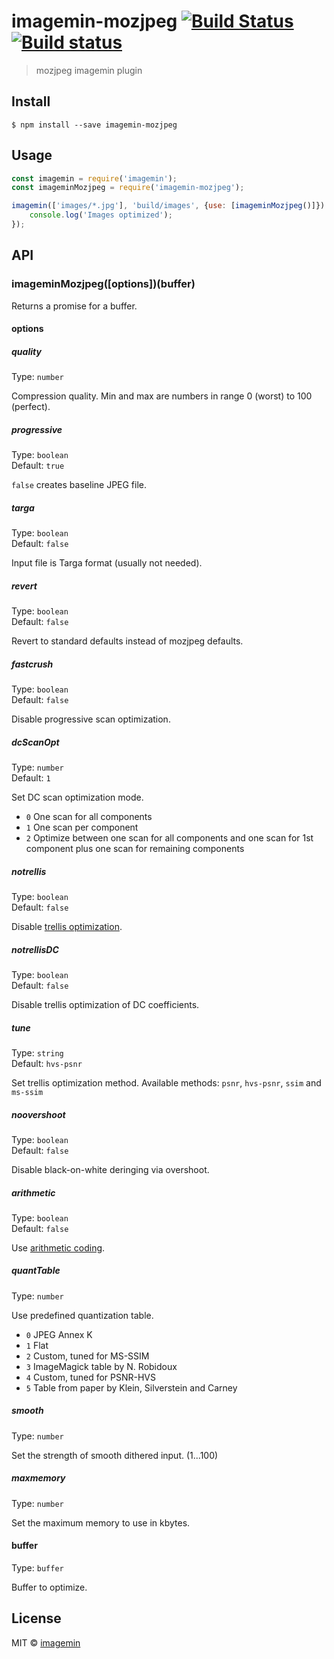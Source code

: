 # imagemin-mozjpeg [![Build Status](https://travis-ci.org/imagemin/imagemin-mozjpeg.svg?branch=master)](https://travis-ci.org/imagemin/imagemin-mozjpeg) [![Build status](https://ci.appveyor.com/api/projects/status/uuh7yi48erf4ykyo?svg=true)](https://ci.appveyor.com/project/ShinnosukeWatanabe/imagemin-mozjpeg)

> mozjpeg imagemin plugin


## Install

```
$ npm install --save imagemin-mozjpeg
```


## Usage

```js
const imagemin = require('imagemin');
const imageminMozjpeg = require('imagemin-mozjpeg');

imagemin(['images/*.jpg'], 'build/images', {use: [imageminMozjpeg()]}).then(() => {
	console.log('Images optimized');
});
```


## API

### imageminMozjpeg([options])(buffer)

Returns a promise for a buffer.

#### options

##### quality

Type: `number`

Compression quality. Min and max are numbers in range 0 (worst) to 100 (perfect).

##### progressive

Type: `boolean`<br>
Default: `true`

`false` creates baseline JPEG file.

##### targa

Type: `boolean`<br>
Default: `false`

Input file is Targa format (usually not needed).

##### revert

Type: `boolean`<br>
Default: `false`

Revert to standard defaults instead of mozjpeg defaults.

##### fastcrush

Type: `boolean`<br>
Default: `false`

Disable progressive scan optimization.

##### dcScanOpt

Type: `number`<br>
Default: `1`

Set DC scan optimization mode.

* `0` One scan for all components
* `1` One scan per component
* `2` Optimize between one scan for all components and one scan for 1st component plus one scan for remaining components

##### notrellis

Type: `boolean`<br>
Default: `false`

Disable [trellis optimization](https://en.wikipedia.org/wiki/Trellis_quantization).

##### notrellisDC

Type: `boolean`<br>
Default: `false`

Disable trellis optimization of DC coefficients.

##### tune

Type: `string`<br>
Default: `hvs-psnr`

Set trellis optimization method. Available methods: `psnr`, `hvs-psnr`, `ssim` and `ms-ssim`

##### noovershoot

Type: `boolean`<br>
Default: `false`

Disable black-on-white deringing via overshoot.

##### arithmetic

Type: `boolean`<br>
Default: `false`

Use [arithmetic coding](https://en.wikipedia.org/wiki/Arithmetic_coding).

##### quantTable

Type: `number`

Use predefined quantization table.

* `0` JPEG Annex K
* `1` Flat
* `2` Custom, tuned for MS-SSIM
* `3` ImageMagick table by N. Robidoux
* `4` Custom, tuned for PSNR-HVS
* `5` Table from paper by Klein, Silverstein and Carney

##### smooth

Type: `number`

Set the strength of smooth dithered input. (1...100)

##### maxmemory

Type: `number`

Set the maximum memory to use in kbytes.

#### buffer

Type: `buffer`

Buffer to optimize.


## License

MIT © [imagemin](https://github.com/imagemin)
